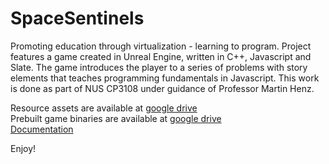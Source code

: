 # SpaceSentinels
Promoting education through virtualization - learning to program. Project features a game created in Unreal Engine, written in C++, Javascript and Slate. The game introduces the player to a series of problems with story elements that teaches programming fundamentals in Javascript. This work is done as part of NUS CP3108 under guidance of Professor Martin Henz.

Resource assets are available at [google drive](https://drive.google.com/file/d/156HsVByul0zSUHdezhu1BiTa_9MLHn-w/view?usp=sharing)  
Prebuilt game binaries are available at [google drive](https://drive.google.com/open?id=0B3t2Ij3d9q53dU9pTFhwOVEtb3c)  
[Documentation](https://drive.google.com/open?id=1irmMEB4q95s7-iQ63BURnQTg4mKhP3w_EkT8Yl2GHdQ)

Enjoy!
